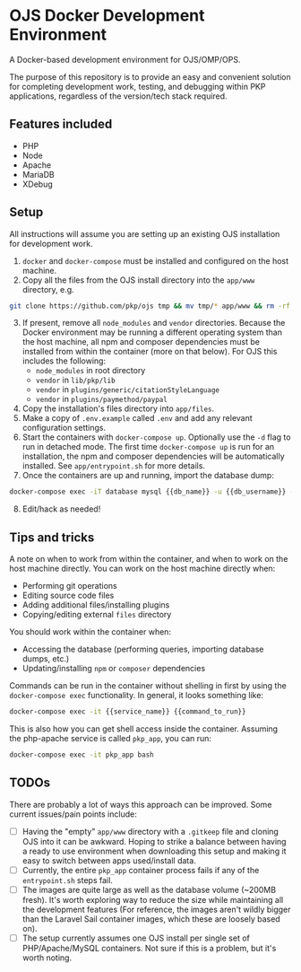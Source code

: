 # OJS Docker Development Environment

A Docker-based development environment for OJS/OMP/OPS.

The purpose of this repository is to provide an easy and convenient solution for completing development work, testing, and debugging within PKP applications, regardless of the version/tech stack required.

## Features included

- PHP
- Node
- Apache
- MariaDB
- XDebug

## Setup

All instructions will assume you are setting up an existing OJS installation for development work.

1) `docker` and `docker-compose` must be installed and configured on the host machine.
2) Copy all the files from the OJS install directory into the `app/www` directory, e.g.

```bash
git clone https://github.com/pkp/ojs tmp && mv tmp/* app/www && rm -rf tmp
```

3) If present, remove all `node_modules` and `vendor` directories. Because the Docker environment may be running a different operating system than the host machine, all npm and composer dependencies must be installed from within the container (more on that below). For OJS this includes the following:
    - `node_modules` in root directory
    - `vendor` in `lib/pkp/lib`
    - `vendor` in `plugins/generic/citationStyleLanguage`
    - `vendor` in `plugins/paymethod/paypal`
4) Copy the installation's files directory into `app/files`.
5) Make a copy of `.env.example` called `.env` and add any relevant configuration settings.
6) Start the containers with `docker-compose up`. Optionally use the `-d` flag to run in detached mode. The first time `docker-compose up` is run for an installation, the npm and composer dependencies will be automatically installed. See `app/entrypoint.sh` for more details.
7) Once the containers are up and running, import the database dump:

```bash
docker-compose exec -iT database mysql {{db_name}} -u {{db_username}} -p < {{backup.sql}}
```

8) Edit/hack as needed!

## Tips and tricks

A note on when to work from within the container, and when to work on the host machine directly. You can work on the host machine directly when:
- Performing git operations
- Editing source code files
- Adding additional files/installing plugins
- Copying/editing external `files` directory

You should work within the container when:
- Accessing the database (performing queries, importing database dumps, etc.)
- Updating/installing `npm` or `composer` dependencies

Commands can be run in the container without shelling in first by using the `docker-compose exec` functionality. In general, it looks something like:

```bash
docker-compose exec -it {{service_name}} {{command_to_run}}
```

This is also how you can get shell access inside the container. Assuming the php-apache service is called `pkp_app`, you can run:

```bash
docker-compose exec -it pkp_app bash
```

## TODOs

There are probably a lot of ways this approach can be improved. Some current issues/pain points include:
- [ ] Having the "empty" `app/www` directory with a `.gitkeep` file and cloning OJS into it can be awkward. Hoping to strike a balance between having a ready to use environment when downloading this setup and making it easy to switch between apps used/install data.
- [ ] Currently, the entire `pkp_app` container process fails if any of the `entrypoint.sh` steps fail.
- [ ] The images are quite large as well as the database volume (~200MB fresh). It's worth exploring way to reduce the size while maintaining all the development features (For reference, the images aren't wildly bigger than the Laravel Sail container images, which these are loosely based on).
- [ ] The setup currently assumes one OJS install per single set of PHP/Apache/MySQL containers. Not sure if this is a problem, but it's worth noting.
